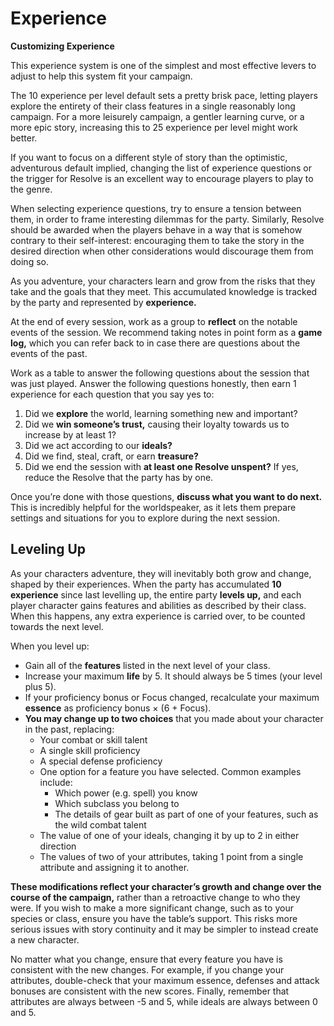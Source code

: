 # Experience

<div class="infobox">

**Customizing Experience**

This experience system is one of the simplest and most effective levers to adjust to help this system fit your campaign.

The 10 experience per level default sets a pretty brisk pace, letting players explore the entirety of their class features in a single reasonably long campaign. For a more leisurely campaign, a gentler learning curve, or a more epic story, increasing this to 25 experience per level might work better.

If you want to focus on a different style of story than the optimistic, adventurous default implied, changing the list of experience questions or the trigger for Resolve is an excellent way to encourage players to play to the genre.

When selecting experience questions, try to ensure a tension between them, in order to frame interesting dilemmas for the party. Similarly, Resolve should be awarded when the players behave in a way that is somehow contrary to their self-interest: encouraging them to take the story in the desired direction when other considerations would discourage them from doing so.
</div>

As you adventure, your characters learn and grow from the risks that they take and the goals that they meet. This accumulated knowledge is tracked by the party and represented by **experience.**

At the end of every session, work as a group to **reflect** on the notable events of the session. We recommend taking notes in point form as a **game log,** which you can refer back to in case there are questions about the events of the past.

Work as a table to answer the following questions about the session that was just played. Answer the following questions honestly, then earn 1 experience for each question that you say yes to:
1. Did we **explore** the world, learning something new and important?
1. Did we **win someone’s trust,** causing their loyalty towards us to increase by at least 1?
1. Did we act according to our **ideals?**
1. Did we find, steal, craft, or earn **treasure?**
1. Did we end the session with **at least one Resolve unspent?** If yes, reduce the Resolve that the party has by one.

Once you’re done with those questions, **discuss what you want to do next.** This is incredibly helpful for the worldspeaker, as it lets them prepare settings and situations for you to explore during the next session.

## Leveling Up
As your characters adventure, they will inevitably both grow and change, shaped by their experiences. When the party has accumulated **10 experience** since last levelling up, the entire party **levels up,** and each player character gains features and abilities as described by their class. When this happens, any extra experience is carried over, to be counted towards the next level.

When you level up:
* Gain all of the **features** listed in the next level of your class.
* Increase your maximum **life** by 5. It should always be 5 times (your level plus 5).
* If your proficiency bonus or Focus changed, recalculate your maximum **essence** as proficiency bonus × (6 + Focus).
* **You may change up to two choices** that you made about your character in the past, replacing:
	* Your combat or skill talent
	* A single skill proficiency
	* A special defense proficiency
	* One option for a feature you have selected. Common examples include:
		* Which power (e.g. spell) you know
		* Which subclass you belong to
		* The details of gear built as part of one of your features, such as the wild combat talent
	* The value of one of your ideals, changing it by up to 2 in either direction
	* The values of two of your attributes, taking 1 point from a single attribute and assigning it to another.

**These modifications reflect your character’s growth and change over the course of the campaign,** rather than a retroactive change to who they were.  If you wish to make a more significant change, such as to your species or class, ensure you have the table’s support. This risks more serious issues with story continuity and it may be simpler to instead create a new character.

No matter what you change, ensure that every feature you have is consistent with the new changes. For example, if you change your attributes, double-check that your maximum essence, defenses and attack bonuses are consistent with the new scores. Finally, remember that attributes are always between -5 and 5, while ideals are always between 0 and 5.
